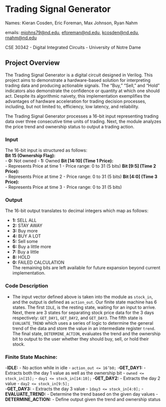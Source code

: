 # Trading Signal Generator   
   
Names: Kieran Cosden, Eric Foreman, Max Johnson, Ryan Nahm
   
emails:   mjohns79@nd.edu, eforeman@nd.edu, kcosden@nd.edu, rnahm@nd.edu
   
CSE 30342 - Digital Integrated Circuits - University of Notre Dame   
   
## Project Overview
The Trading Signal Generator is a digital circuit designed in Verilog. This project aims to demonstrate a hardware-based solution for interpreting trading data and producing actionable signals. The “Buy,” “Sell,” and “Hold” indicators also demonstrate the confidence or quantity at which one should act. Despite its algorithmic naivety, this implementation exemplifies the advantages of hardware acceleration for trading decision processes, including, but not limited to, efficiency, low latency, and reliability.   
   
The Trading Signal Generator processes a 16-bit input representing trading data over three consecutive time units of trading. Next, the module analyzes the price trend and ownership status to output a trading action.   
   
### Input
The 16-bit input is structured as follows:   
**Bit 15 (Ownership Flag):**   
	- **0:** Not owned
	- **1:** Owned
**Bit [14:10] (Time 1 Price):**   
	- Represents Price at time 1
	- Price range: 0 to 31 (5 bits)
**Bit [9:5] (Time 2 Price):**   
	- Represents Price at time 2
	- Price range: 0 to 31 (5 bits)
**Bit [4:0] (Time 3 Price):**   
	- Represents Price at time 3
	- Price range: 0 to 31 (5 bits)
   
### Output
The 16-bit output translates to decimal integers which map as follows:
  - **1:** SELL ALL
  - **2:** STAY AWAY
  - **3:** Buy more
  - **4:** BUY A LOT
  - **5:** Sell some
  - **6:** Buy a little more
  - **7:** Buy a little
  - **8:** HOLD
  - **0:** FAILED CALCULATION   
The remaining bits are left available for future expansion beyond current implementation.   
   
### Code Description
  - The input vector defined above is taken into the module as `stock_in`, and the output is defined as `action_out`. Our finite state machine has 6 states. The first `IDLE`, is the resting state, waiting for an input to arrive. Next, there are 3 states for separating stock price data for the 3 days respectively: `GET_DAY1`, `GET_DAY2`, and `GET_DAY3`. The fifth state is `EVALUATE_TREND` which uses a series of logic to determine the general trend of the data and store the value in an intermediate register `trend`. The final state, `DETERMINE_ACTION`, evaluates the trend and the ownership bit to output to the user whether they should buy, sell, or hold their stock.


### Finite State Machine:   
  -**IDLE:**
    - No action while in idle 
    - `action_out <= 16’b0;`
  -**GET_DAY1:**
    - Extracts both the day 1 value as well as the ownership bit
    - `owned <= stock_in[15];`
    - `day1 <= stock_in[14:10];`
  -**GET_DAY2:**
    - Extracts the day 2 value
    - `day2 <= stock_in[9:5];`	
  -**GET_DAY3:**
    - Extracts the day 3 value
    - `1day3 <= stock_in[4:0];`
  -**EVALUATE_TREND:**
    - Determine the trend based on the given day values
  -**DETERMINE_ACTION:**
    - Define output given the trend and ownership status
